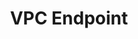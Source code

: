 ---
layout: default
title: VPC Endpoint
has_children: false
permalink: /docs/cloud/aws-vpc/endpoint
grand_parent: Cloud
parent: AWS Virtual Private Cloud
has_toc: false
---